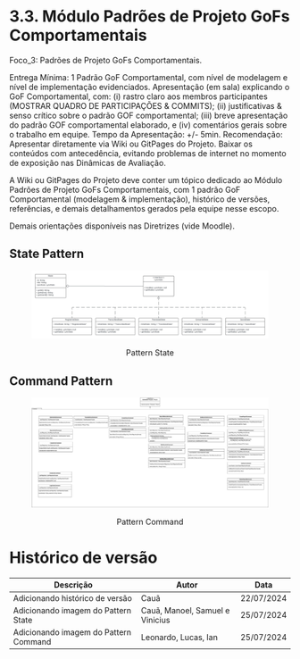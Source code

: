 # 3.3. Módulo Padrões de Projeto GoFs Comportamentais
Foco_3: Padrões de Projeto GoFs Comportamentais.

Entrega Mínima: 1 Padrão GoF Comportamental, com nível de modelagem e nível de implementação evidenciados.
Apresentação (em sala) explicando o GoF Comportamental, com: (i) rastro claro aos membros participantes (MOSTRAR QUADRO DE PARTICIPAÇÕES & COMMITS); (ii) justificativas & senso crítico sobre o padrão GOF comportamental; (iii) breve apresentação do padrão GOF comportamental elaborado, e (iv) comentários gerais sobre o trabalho em equipe. Tempo da Apresentação: +/- 5min. Recomendação: Apresentar diretamente via Wiki ou GitPages do Projeto. Baixar os conteúdos com antecedência, evitando problemas de internet no momento de exposição nas Dinâmicas de Avaliação.

A Wiki ou GitPages do Projeto deve conter um tópico dedicado ao Módulo Padrões de Projeto GoFs Comportamentais, com 1 padrão GoF Comportamental (modelagem & implementação), histórico de versões, referências, e demais detalhamentos gerados pela equipe nesse escopo.

Demais orientações disponíveis nas Diretrizes (vide Moodle).

## State Pattern
<figure align="center">

  ![Pattern State](../assets/gofsComportamentais/PatternState.jpeg) 
  <figcaption>Pattern State</figcaption>
</figure>

## Command Pattern
<figure align="center">

  ![Pattern Command](../assets/gofsComportamentais/PatternCommands.png) 
  <figcaption>Pattern Command</figcaption>
</figure>

# Histórico de versão

| Descrição | Autor | Data |
|----|----|----|
| Adicionando histórico de versão | Cauã | 22/07/2024 |
| Adicionando imagem do Pattern State | Cauã, Manoel, Samuel e Vinicius | 25/07/2024 |
| Adicionando imagem do Pattern Command | Leonardo, Lucas, Ian | 25/07/2024 |
